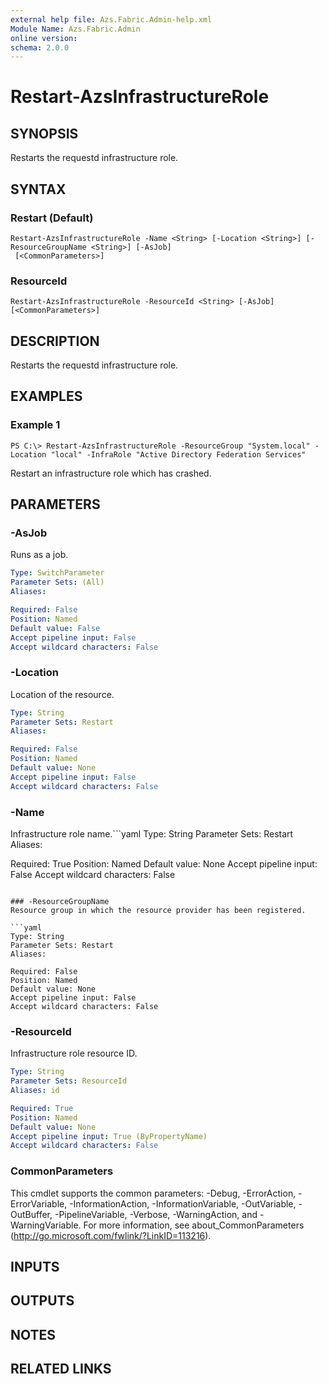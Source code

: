 ```yaml
---
external help file: Azs.Fabric.Admin-help.xml
Module Name: Azs.Fabric.Admin
online version: 
schema: 2.0.0
---
```


# Restart-AzsInfrastructureRole

## SYNOPSIS
Restarts the requestd infrastructure role.

## SYNTAX

### Restart (Default)
```
Restart-AzsInfrastructureRole -Name <String> [-Location <String>] [-ResourceGroupName <String>] [-AsJob]
 [<CommonParameters>]
```

### ResourceId
```
Restart-AzsInfrastructureRole -ResourceId <String> [-AsJob] [<CommonParameters>]
```

## DESCRIPTION
Restarts the requestd infrastructure role.

## EXAMPLES

### Example 1
```
PS C:\> Restart-AzsInfrastructureRole -ResourceGroup "System.local" -Location "local" -InfraRole "Active Directory Federation Services"
```

Restart an infrastructure role which has crashed.

## PARAMETERS

### -AsJob
Runs as a job.

```yaml
Type: SwitchParameter
Parameter Sets: (All)
Aliases: 

Required: False
Position: Named
Default value: False
Accept pipeline input: False
Accept wildcard characters: False
```

### -Location
Location of the resource.

```yaml
Type: String
Parameter Sets: Restart
Aliases: 

Required: False
Position: Named
Default value: None
Accept pipeline input: False
Accept wildcard characters: False
```

### -Name
Infrastructure role name.```yaml
Type: String
Parameter Sets: Restart
Aliases: 

Required: True
Position: Named
Default value: None
Accept pipeline input: False
Accept wildcard characters: False
```

### -ResourceGroupName
Resource group in which the resource provider has been registered.

```yaml
Type: String
Parameter Sets: Restart
Aliases: 

Required: False
Position: Named
Default value: None
Accept pipeline input: False
Accept wildcard characters: False
```

### -ResourceId
Infrastructure role resource ID.

```yaml
Type: String
Parameter Sets: ResourceId
Aliases: id

Required: True
Position: Named
Default value: None
Accept pipeline input: True (ByPropertyName)
Accept wildcard characters: False
```

### CommonParameters
This cmdlet supports the common parameters: -Debug, -ErrorAction, -ErrorVariable, -InformationAction, -InformationVariable, -OutVariable, -OutBuffer, -PipelineVariable, -Verbose, -WarningAction, and -WarningVariable. For more information, see about_CommonParameters (http://go.microsoft.com/fwlink/?LinkID=113216).

## INPUTS

## OUTPUTS

## NOTES

## RELATED LINKS

